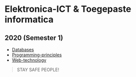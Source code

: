 # Elektronica-ICT & Toegepaste informatica
## 2020 (Semester 1)

- [Databases](Index/Vakken/Databases.md)
- [Programming-principles](Index/Vakken/Programming-principles.md)
- [Web-technology](Index/Vakken/Web-technology.md)

> STAY SAFE PEOPLE! 